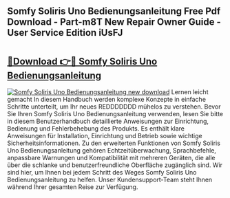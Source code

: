 ## Somfy Soliris Uno Bedienungsanleitung Free Pdf Download - Part-m8T New Repair Owner Guide - User Service Edition iUsFJ

# <h2><a href="http://df1sty.blite.top/?on=Somfy+Soliris+Uno+Bedienungsanleitung">🔗Download 👉🔴 Somfy Soliris Uno Bedienungsanleitung</a></h2>

[![Somfy Soliris Uno Bedienungsanleitung new download](https://i.imgur.com/lujVjoI.png)](http://df1sty.blite.top/?on=Somfy+Soliris+Uno+Bedienungsanleitung)
Lernen leicht gemacht In diesem Handbuch werden komplexe Konzepte in einfache Schritte unterteilt, um Ihr neues REDDDDDDD mühelos zu verstehen. Bevor Sie Ihren Somfy Soliris Uno Bedienungsanleitung verwenden, lesen Sie bitte in diesem Benutzerhandbuch detaillierte Anweisungen zur Einrichtung, Bedienung und Fehlerbehebung des Produkts. Es enthält klare Anweisungen für Installation, Einrichtung und Betrieb sowie wichtige Sicherheitsinformationen. Zu den erweiterten Funktionen von Somfy Soliris Uno Bedienungsanleitung gehören Echtzeitüberwachung, Sprachbefehle, anpassbare Warnungen und Kompatibilität mit mehreren Geräten, die alle über die schlanke und benutzerfreundliche Oberfläche zugänglich sind. Wir sind hier, um Ihnen bei jedem Schritt des Weges Somfy Soliris Uno Bedienungsanleitung zu helfen. Unser Kundensupport-Team steht Ihnen während Ihrer gesamten Reise zur Verfügung.

